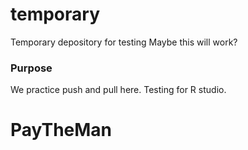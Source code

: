 # temporary
Temporary depository for testing
Maybe this will work?

### Purpose
We practice push and pull here. Testing for R studio.

# PayTheMan
